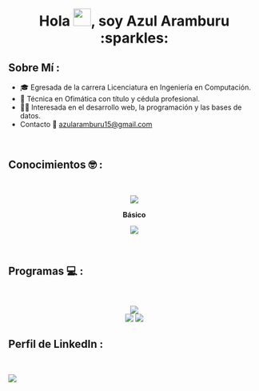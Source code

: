 
<h1 align="center">Hola <img src="https://media.giphy.com/media/hvRJCLFzcasrR4ia7z/giphy.gif" width="35">, soy Azul Aramburu :sparkles: </h1>

## Sobre Mí :

- 🎓 Egresada de la carrera Licenciatura en Ingeniería en Computación.
- :page_with_curl: Técnica en Ofimática con título y cédula profesional.
- 👩‍💻 Interesada en el desarrollo web, la programación y las bases de datos.
- Contacto :email: azularamburu15@gmail.com

<br>

## Conocimientos 🤓 :

<br>
<p align="center">
  <a href="https://skillicons.dev">
    <img src="https://skillicons.dev/icons?i=html,css,bootstrap,js,pug,express,nodejs,npm,java" />
  </a>
  <p align="center"><strong>Básico</strong> 
    <p align="center"> <img src="https://skillicons.dev/icons?i=php,sass" /></p>
  </p>
</p>

<br>

## Programas 💻 :

<br>
<p align="center">
  <a href="https://skillicons.dev">
    <img src="https://skillicons.dev/icons?i=vscode,eclipse,mysql,mongodb" />
  </a>
  <br>
<img src="https://img.shields.io/badge/MariaDB-003545?style=for-the-badge&logo=mariadb&logoColor=white">
<img src="https://img.shields.io/badge/apache%20netbeans-1B6AC6?style=for-the-badge&logo=apache%20netbeans%20IDE&logoColor=white">
</p>

## Perfil de LinkedIn :
<br>
<p align="left">
  <a href="www.linkedin.com/in/azul-aramburu">
    <img src="https://skillicons.dev/icons?i=linkedin" />
  </a>
</p>


